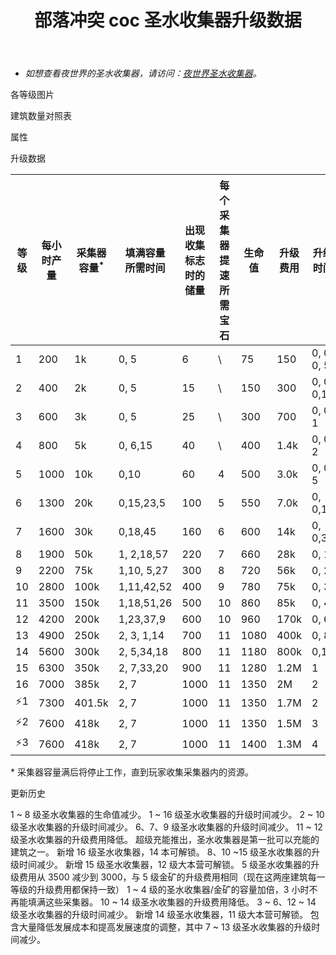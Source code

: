 ﻿---
title: "部落冲突 coc 圣水收集器升级数据"
navTitle: "圣水收集器"
shownTitle: "圣水收集器"
description: "圣水收集器可以从村庄地下的圣泉中收集圣水。升级您的圣水收集器以使圣水产量最大化。"
module: upgrade-home
imgFolder: home_buildings/0402
wiki: https://clashofclans.fandom.com/wiki/Elixir_Collector
canonical: /upgrade/0402-Elixir-Collector
---

- *如想查看夜世界的圣水收集器，请访问：[夜世界圣水收集器](/upgrade/1202-Elixir-Collector)。*

<UnitInfo :folder="$frontmatter.imgFolder" imgSrc="Elixir_Collector16.png" :imgAlt="$frontmatter.navTitle" :description="$frontmatter.description" :isSmallImg="true" />

<SmallTitle>各等级图片</SmallTitle>

<Panel>
    <UnitImgGroup :folder="$frontmatter.imgFolder">
        <UnitImg imgTitle="1 级" imgSrc="Elixir_Collector1.png" />
        <UnitImg imgTitle="2 级" imgSrc="Elixir_Collector2.png" />
        <UnitImg imgTitle="3 级" imgSrc="Elixir_Collector3.png" />
        <UnitImg imgTitle="4 级" imgSrc="Elixir_Collector4.png" />
        <UnitImg imgTitle="5 级" imgSrc="Elixir_Collector5.png" />
        <UnitImg imgTitle="6 级" imgSrc="Elixir_Collector6.png" />
        <UnitImg imgTitle="7 级" imgSrc="Elixir_Collector7.png" />
        <UnitImg imgTitle="8 级" imgSrc="Elixir_Collector8.png" />
        <UnitImg imgTitle="9 级" imgSrc="Elixir_Collector9.png" />
        <UnitImg imgTitle="10 级" imgSrc="Elixir_Collector10.png" />
        <UnitImg imgTitle="11 级" imgSrc="Elixir_Collector11.png" />
        <UnitImg imgTitle="12 级" imgSrc="Elixir_Collector12.png" />
        <UnitImg imgTitle="13 级" imgSrc="Elixir_Collector13.png" />
        <UnitImg imgTitle="14 级" imgSrc="Elixir_Collector14.png" />
        <UnitImg imgTitle="15 级" imgSrc="Elixir_Collector15.png" />
        <UnitImg imgTitle="16 级" imgSrc="Elixir_Collector16.png" />
    </UnitImgGroup>
</Panel>

<SmallTitle>建筑数量对照表</SmallTitle>

<BuildingNum>
    <BuildingNumRow title="大本等级" num="1, 2, 3, 4, 5, 6 - 8, 9 - 17" />
    <BuildingNumRow title="建筑数量" num="1, 2, 3, 4, 5,     6,      7" />
</BuildingNum>

<SmallTitle>属性</SmallTitle>

<UnitProperties>
    <UnitProperty pKey="占地面积" pValue="3×3" />
    <UnitProperty pKey="判定面积" pValue="2×2" :isJudgeSquare="true" />
    <UnitProperty pKey="掠夺比例" pValue="50% (无上限)" />
</UnitProperties>

<SmallTitle>升级数据</SmallTitle>

<script setup>
const tableExtraInfo = [
    {
        "column": 2,
        "type": "number",
        "icon": "Elixir",
        "noGoldPass": true
    },
    {
        "column": 3,
        "type": "time",
        "gpClass": "building",
        "noGoldPass": true
    },
    {
        "column": 7,
        "type": "cost",
        "gpClass": "building",
        "icon": "Gold"
    },
    {
        "column": 8,
        "type": "time",
        "gpClass": "building"
    },
    {
        "column": 9,
        "type": "exp",
        "icon": "Exp"
    }
];
</script>

<UnitTable :tableExtraInfo="tableExtraInfo">

| 等级 |每小时产量|采集器<br>容量<sup>*</sup>|填满容量<br>所需时间|出现收集标志<br>时的储量|每个采集器<br>提速所需宝石|  生命值  | 升级费用 |   升级时间   |升级后可<br>获得的经验| 所需<br>大本等级 |
| ---- |  ----   |           ---           |        ---       |          ---          |          ---           |    ---  |   ---   |     ---     |        ---         |        ---      |
|   1  |   200   |            1k           |    0, 5          |            6          |            \           |     75  |    150  |  0, 0, 0, 5 |                    |         1       |
|   2  |   400   |            2k           |    0, 5          |           15          |            \           |    150  |    300  |  0, 0, 0,15 |                    |         1       |
|   3  |   600   |            3k           |    0, 5          |           25          |            \           |    300  |    700  |  0, 0, 1    |                    |         2       |
|   4  |   800   |            5k           |    0, 6,15       |           40          |            \           |    400  |   1.4k  |  0, 0, 2    |                    |         2       |
|   5  |  1000   |           10k           |    0,10          |           60          |            4           |    500  |   3.0k  |  0, 0, 5    |                    |         3       |
|   6  |  1300   |           20k           |    0,15,23,5     |          100          |            5           |    550  |   7.0k  |  0, 0,15    |                    |         3       |
|   7  |  1600   |           30k           |    0,18,45       |          160          |            6           |    600  |    14k  |  0, 0,30    |                    |         4       |
|   8  |  1900   |           50k           |    1, 2,18,57    |          220          |            7           |    660  |    28k  |  0, 1       |                    |         4       |
|   9  |  2200   |           75k           |    1,10, 5,27    |          300          |            8           |    720  |    56k  |  0, 2       |                    |         5       |
|  10  |  2800   |          100k           |    1,11,42,52    |          400          |            9           |    780  |    75k  |  0, 3       |                    |         5       |
|  11  |  3500   |          150k           |    1,18,51,26    |          500          |           10           |    860  |    85k  |  0, 4       |                    |         7       |
|  12  |  4200   |          200k           |    1,23,37,9     |          600          |           10           |    960  |   170k  |  0, 6       |                    |         8       |
|  13  |  4900   |          250k           |    2, 3, 1,14    |          700          |           11           |   1080  |   400k  |  0, 8       |                    |        10       |
|  14  |  5600   |          300k           |    2, 5,34,18    |          800          |           11           |   1180  |   800k  |  0,12       |                    |        11       |
|  15  |  6300   |          350k           |    2, 7,33,20    |          900          |           11           |   1280  |   1.2M  |  1          |                    |        12       |
|  16  |  7000   |          385k           |    2, 7          |         1000          |           11           |   1350  |     2M  |  2          |                    |        14       |
| ⚡1  |  7300   |        401.5k           |    2, 7          |         1000          |           11           |   1350  |   1.7M  |  2          |                    |        16       |
| ⚡2  |  7600   |          418k           |    2, 7          |         1000          |           11           |   1350  |   1.5M  |  3          |                    |        16       |
| ⚡3  |  7600   |          418k           |    2, 7          |         1000          |           11           |   1400  |   1.3M  |  4          |                    |        16       |
</UnitTable> 

\* 采集器容量满后将停止工作，直到玩家收集采集器内的资源。

<SmallTitle>更新历史</SmallTitle>

<Timeline>
    <TimelineItem date="2025/06/16">
        <TimelineRow>1 ~ 8 级圣水收集器的生命值减少。</TimelineRow>
    </TimelineItem>
    <TimelineItem date="2025/03/24">
        <TimelineRow>1 ~ 16 级圣水收集器的升级时间减少。</TimelineRow>
    </TimelineItem>
    <TimelineItem date="2025/02/10">
        <TimelineRow>2 ~ 10 级圣水收集器的升级时间减少。</TimelineRow>
    </TimelineItem>
    <TimelineItem date="2024/11/25">
        <TimelineRow>6、7、9 级圣水收集器的升级时间减少。</TimelineRow>
        <TimelineRow>11 ~ 12 级圣水收集器的升级费用降低。</TimelineRow>
    </TimelineItem>
    <TimelineItem date="2024/09/09">
        <TimelineRow>超级充能推出，圣水收集器是第一批可以充能的建筑之一。</TimelineRow>
    </TimelineItem>
    <TimelineItem date="2024/02/27">
        <TimelineRow>新增 16 级圣水收集器，14 本可解锁。</TimelineRow>
    </TimelineItem>
    <TimelineItem date="2023/12/12">
        <TimelineRow>8、10 ~15 级圣水收集器的升级时间减少。</TimelineRow>
    </TimelineItem>
    <TimelineItem date="2021/12/09">
        <TimelineRow>新增 15 级圣水收集器，12 级大本营可解锁。</TimelineRow>
    </TimelineItem>
    <TimelineItem date="2021/06/15">
        <TimelineRow>5 级圣水收集器的升级费用从 3500 减少到 3000，与 5 级金矿的升级费用相同（现在这两座建筑每一等级的升级费用都保持一致）</TimelineRow>
    </TimelineItem>
    <TimelineItem date="2021/04/12">
        <TimelineRow>1 ~ 4 级的圣水收集器/金矿的容量加倍，3 小时不再能填满这些采集器。</TimelineRow>
        <TimelineRow>10 ~ 14 级圣水收集器的升级费用降低。</TimelineRow>
        <TimelineRow>3 ~ 6、12 ~ 14 级圣水收集器的升级时间减少。</TimelineRow>
    </TimelineItem>
    <TimelineItem date="2020/03/30">
        <TimelineRow>新增 14 级圣水收集器，11 级大本营可解锁。</TimelineRow>
    </TimelineItem>
    <TimelineItem date="2019/04/02">
        <TimelineRow>包含大量降低发展成本和提高发展速度的调整，其中 7 ~ 13 级圣水收集器的升级时间减少。</TimelineRow>
    </TimelineItem>
    <TimelineItem :historyBottom="true" />
</Timeline>